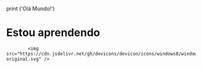 print ('Olá Mundo!')

# Estou aprendendo

            <img src="https://cdn.jsdelivr.net/gh/devicons/devicon/icons/windows8/windows8-original.svg" />
          

                    
        

